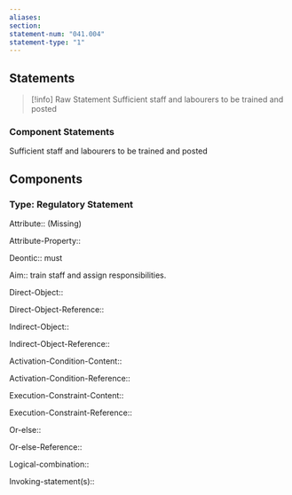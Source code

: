 ```yaml
---
aliases: 
section: 
statement-num: "041.004"
statement-type: "1"
---
```

## Statements 
> [!info] Raw Statement
> Sufficient staff and labourers to be trained and posted 
> 

### Component Statements
Sufficient staff and labourers to be trained and posted 
## Components
### Type: Regulatory Statement
Attribute:: (Missing)

Attribute-Property::


Deontic:: must


Aim:: train staff and assign responsibilities.


Direct-Object::

Direct-Object-Reference:: 


Indirect-Object::

Indirect-Object-Reference:: 


Activation-Condition-Content::

Activation-Condition-Reference:: 


Execution-Constraint-Content::

Execution-Constraint-Reference:: 


Or-else::

Or-else-Reference:: 


Logical-combination::


Invoking-statement(s)::
